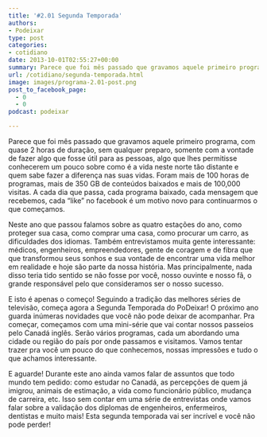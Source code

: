 ```yaml
---
title: '#2.01 Segunda Temporada'
authors:
- Podeixar
type: post
categories:
- cotidiano
date: 2013-10-01T02:55:27+00:00
summary: Parece que foi mês passado que gravamos aquele primeiro programa, com quase 2 horas de duração, sem qualquer preparo, somente com a vontade de fazer algo que fosse útil para as pessoas, algo que lhes permitisse conhecerem um pouco sobre como é a vida neste norte tão distante e quem sabe fazer a diferença nas suas vidas. Foram 365 dias, mais de 100 horas de programas, 350 GB de conteúdos baixados e mais de 100,000 visitas. E isto é apenas o começo! Esta segunda temporada vai ser incrível e você não pode perder!
url: /cotidiano/segunda-temporada.html
image: images/programa-2.01-post.png
post_to_facebook_page:
  - 0
  - 0
podcast: podeixar

---
```

Parece que foi mês passado que gravamos aquele primeiro programa, com quase 2 horas de duração, sem qualquer preparo, somente com a vontade de fazer algo que fosse útil para as pessoas, algo que lhes permitisse conhecerem um pouco sobre como é a vida neste norte tão distante e quem sabe fazer a diferença nas suas vidas. Foram mais de 100 horas de programas, mais de 350 GB de conteúdos baixados e mais de 100,000 visitas. A cada dia que passa, cada programa baixado, cada mensagem que recebemos, cada &#8220;like&#8221; no facebook é um motivo novo para continuarmos o que começamos.

Neste ano que passou falamos sobre as quatro estações do ano, como proteger sua casa, como comprar uma casa, como procurar um carro, as dificuldades dos idiomas. Também entrevistamos muita gente interessante: médicos, engenheiros, empreendedores, gente de coragem e de fibra que que transformou seus sonhos e sua vontade de encontrar uma vida melhor em realidade e hoje são parte da nossa história. Mas principalmente, nada disso teria tido sentido se não fosse por você, nosso ouvinte e nosso fã, o grande responsável pelo que consideramos ser o nosso sucesso.

E isto é apenas o começo! Seguindo a tradição das melhores séries de televisão, começa agora a Segunda Temporada do PoDeixar! O próximo ano guarda inúmeras novidades que você não pode deixar de acompanhar. Pra começar, começamos com uma mini-série que vai contar nossos passeios pelo Canadá inglês. Serão vários programas, cada um abordando uma cidade ou região do país por onde passamos e visitamos. Vamos tentar trazer pra você um pouco do que conhecemos, nossas impressões e tudo o que achamos interessante.

E aguarde! Durante este ano ainda vamos falar de assuntos que todo mundo tem pedido: como estudar no Canadá, as percepções de quem já imigrou, animais de estimação, a vida como funcionário público, mudança de carreira, etc. Isso sem contar em uma série de entrevistas onde vamos falar sobre a validação dos diplomas de engenheiros, enfermeiros, dentistas e muito mais! Esta segunda temporada vai ser incrível e você não pode perder!